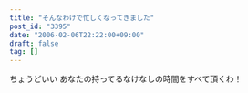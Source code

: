 ```yaml
---
title: "そんなわけで忙しくなってきました"
post_id: "3395"
date: "2006-02-06T22:22:00+09:00"
draft: false
tag: []
---
```



ちょうどいい あなたの持ってるなけなしの時間をすべて頂くわ！
